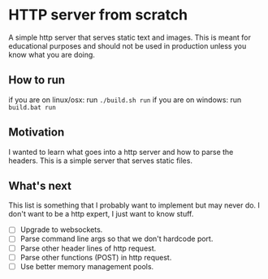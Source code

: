 # HTTP server from scratch
A simple http server that serves static text and images.
This is meant for educational purposes and should not be used in production unless you know what you are doing.

## How to run
if you are on linux/osx: run `./build.sh run`
if you are on windows:   run `build.bat run`

## Motivation
I wanted to learn what goes into a http server and how to parse the headers.
This is a simple server that serves static files.

## What's next
This list is something that I probably want to implement but may never do. I don't want to
be a http expert, I just want to know stuff.

- [ ] Upgrade to websockets.
- [ ] Parse command line args so that we don't hardcode port.
- [ ] Parse other header lines of http request.
- [ ] Parse other functions (POST) in http request.
- [ ] Use better memory management pools.
